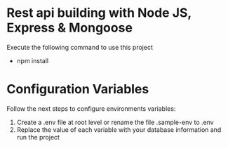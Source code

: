 # Rest api building with Node JS, Express & Mongoose

Execute the following command to use this project

- npm install

# Configuration Variables

Follow the next steps to configure environments variables:

1. Create a .env file at root level or rename the file .sample-env to .env
2. Replace the value of each variable with your database information and run the project
